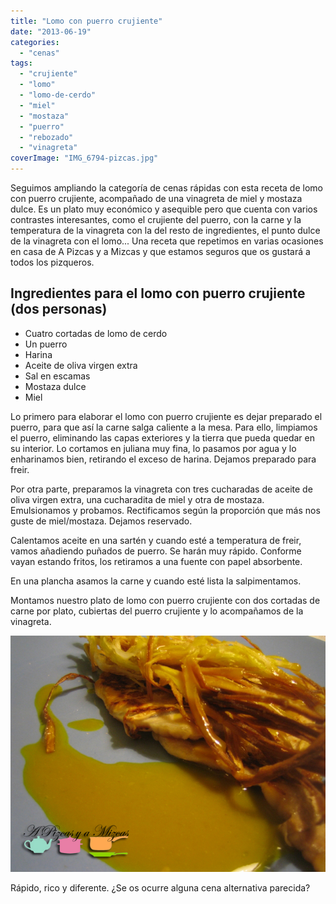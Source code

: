 ```yaml
---
title: "Lomo con puerro crujiente"
date: "2013-06-19"
categories:
  - "cenas"
tags:
  - "crujiente"
  - "lomo"
  - "lomo-de-cerdo"
  - "miel"
  - "mostaza"
  - "puerro"
  - "rebozado"
  - "vinagreta"
coverImage: "IMG_6794-pizcas.jpg"
---
```


Seguimos ampliando la categoría de cenas rápidas con esta receta de lomo con puerro crujiente, acompañado de una vinagreta de miel y mostaza dulce. Es un plato muy económico y asequible pero que cuenta con varios contrastes interesantes, como el crujiente del puerro, con la carne y la temperatura de la vinagreta con la del resto de ingredientes, el punto dulce de la vinagreta con el lomo... Una receta que repetimos en varias ocasiones en casa de A Pizcas y a Mizcas y que estamos seguros que os gustará a todos los pizqueros.

## Ingredientes para el lomo con puerro crujiente (dos personas)

- Cuatro cortadas de lomo de cerdo
- Un puerro
- Harina
- Aceite de oliva virgen extra
- Sal en escamas
- Mostaza dulce
- Miel

Lo primero para elaborar el lomo con puerro crujiente es dejar preparado el puerro, para que así la carne salga caliente a la mesa. Para ello, limpiamos el puerro, eliminando las capas exteriores y la tierra que pueda quedar en su interior. Lo cortamos en juliana muy fina, lo pasamos por agua y lo enharinamos bien, retirando el exceso de harina. Dejamos preparado para freir.

Por otra parte, preparamos la vinagreta con tres cucharadas de aceite de oliva virgen extra, una cucharadita de miel y otra de mostaza. Emulsionamos y probamos. Rectificamos según la proporción que más nos guste de miel/mostaza. Dejamos reservado.

Calentamos aceite en una sartén y cuando esté a temperatura de freir, vamos añadiendo puñados de puerro. Se harán muy rápido. Conforme vayan estando fritos, los retiramos a una fuente con papel absorbente.

En una plancha asamos la carne y cuando esté lista la salpimentamos.

Montamos nuestro plato de lomo con puerro crujiente con dos cortadas de carne por plato, cubiertas del puerro crujiente y lo acompañamos de la vinagreta.

![lomo con puerro crujiente](images/IMG_6794-pizcas.jpg)

Rápido, rico y diferente. ¿Se os ocurre alguna cena alternativa parecida?
